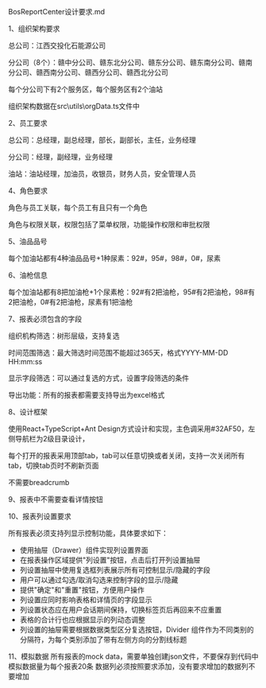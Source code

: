 BosReportCenter设计要求.md


1、组织架构要求

总公司：江西交投化石能源公司

分公司（8个）：赣中分公司、赣东北分公司、赣东分公司、赣东南分公司、赣南分公司、赣西南分公司、赣西分公司、赣西北分公司

每个分公司下有2个服务区，每个服务区有2个油站

组织架构数据在src\utils\orgData.ts文件中

2、员工要求

总公司：总经理，副总经理，部长，副部长，主任，业务经理

分公司：经理，副经理，业务经理

油站：油站经理，加油员，收银员，财务人员，安全管理人员


4、角色要求

角色与员工关联，每个员工有且只有一个角色

角色与权限关联，权限包括了菜单权限，功能操作权限和审批权限

5、油品品号

每个加油站都有4种油品品号+1种尿素：92#，95#，98#，0#，尿素

6、油枪信息

每个加油站都有8把加油枪+1个尿素枪：92#有2把油枪，95#有2把油枪，98#有2把油枪，0#有2把油枪，尿素有1把油枪

7、报表必须包含的字段

组织机构筛选：树形层级，支持复选

时间范围筛选：最大筛选时间范围不能超过365天，格式YYYY-MM-DD HH:mm:ss

显示字段筛选：可以通过复选的方式，设置字段筛选的条件

导出功能：所有的报表都需要支持导出为excel格式

8、设计框架

使用React+TypeScript+Ant Design方式设计和实现，主色调采用#32AF50，左侧导航栏为2级目录设计，

每个打开的报表采用顶部tab，tab可以任意切换或者关闭，支持一次关闭所有tab，切换tab页时不刷新页面

不需要breadcrumb

9、报表中不需要查看详情按钮


10、报表列设置要求

所有报表必须支持列显示控制功能，具体要求如下：
- 使用抽屉（Drawer）组件实现列设置界面
- 在报表操作区域提供"列设置"按钮，点击后打开列设置抽屉
- 列设置抽屉中使用复选框列表展示所有可控制显示/隐藏的字段
- 用户可以通过勾选/取消勾选来控制字段的显示/隐藏
- 提供"确定"和"重置"按钮，方便用户操作
- 列设置应同时影响表格和详情页的字段显示
- 列设置状态应在用户会话期间保持，切换标签页后再回来不应重置
- 表格的合计行也应根据显示的列动态调整
- 列设置的抽屉需要根据数据类型区分复选按钮，Divider 组件作为不同类别的分隔符，为每个类别添加了带有左侧方向的分割线标题

11、模拟数据
所有报表的mock data，需要单独创建json文件，不要保存到代码中
模拟数据量为每个报表20条
数据列必须按照要求添加，没有要求增加的数据列不要增加

